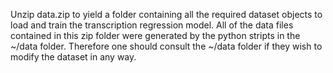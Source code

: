 Unzip data.zip to yield a folder containing all the required dataset objects to load and train the transcription regression model. All of the data files contained in this zip folder were generated by the python stripts in the ~/data folder. Therefore one should consult the ~/data folder if they wish to modify the dataset in any way.
